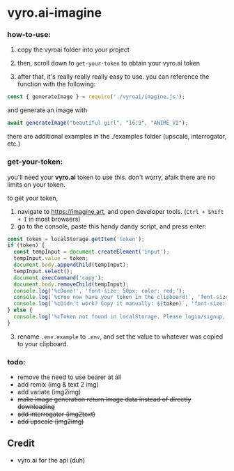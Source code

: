 # vyro.ai-imagine

### how-to-use:
1. copy the vyroai folder into your project

2. then, scroll down to `get-your-token` to obtain your vyro.ai token

3. after that, it's really really really easy to use. you can reference the function with the following:
```js
const { generateImage } = require('./vyroai/imagine.js');
```
and generate an image with 
```js
await generateImage("beautiful girl", "16:9", "ANIME_V2");
```
there are additional examples in the ./examples folder (upscale, interrogator, etc.)

### get-your-token:
you'll need your **vyro.ai** token to use this. don't worry, afaik there are no limits on your token. 

to get your token,

1. navigate to https://imagine.art, and open developer tools. (`Ctrl + Shift + I` in most browsers)
2. go to the console, paste this handy dandy script, and press enter:
```js
const token = localStorage.getItem('token');
if (token) {
  const tempInput = document.createElement('input');
  tempInput.value = token;
  document.body.appendChild(tempInput);
  tempInput.select();
  document.execCommand('copy');
  document.body.removeChild(tempInput);
  console.log('%cDone!', 'font-size: 50px; color: red;');
  console.log(`%cYou now have your token in the clipboard!`, 'font-size: 16px; color: red;');
  console.log(`%cDidn't work? Copy it manually: ${token}`, 'font-size: 13px; color: red;');
} else {
  console.log('%cToken not found in localStorage. Please login/signup, then try again.', 'font-size: 24px; color: red;');
}
```
3. rename `.env.example` to `.env`, and set the value to whatever was copied to your clipboard.

### todo: 
- remove the need to use bearer at all
- add remix (img & text 2 img)
- add variate (img2img)
- ~~make image generation return image data instead of directly downloading~~
- ~~add interrogator (img2text)~~
- ~~add upscale (img2img)~~

## Credit
- vyro.ai for the api (duh)